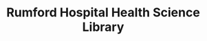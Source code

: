 ---
layout: repo
title: "Rumford Hospital Health Science Library"
id: 3321
permalink: repos/3321/
---